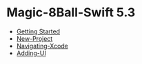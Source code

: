 # Magic-8Ball-Swift 5.3

- [Getting Started](P1-Getting-Started)
- [New-Project](P2-New-Project)
- [Navigating-Xcode](P3-Navigating-Xcode)
- [Adding-UI](P4-Adding-UI)
